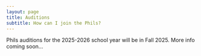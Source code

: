 ```yaml
---
layout: page
title: Auditions
subtitle: How can I join the Phils?
---
```


Phils auditions for the 2025-2026 school year will be in Fall 2025. More info coming soon...
